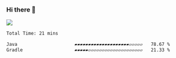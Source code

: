 ### Hi there 👋
![](https://komarev.com/ghpvc/?username=Wardiusz)
<!--START_SECTION:waka-->

```txt
Total Time: 21 mins

Java                     ▰▰▰▰▰▰▰▰▰▰▰▰▰▰▰▰▰▰▰▰▱▱▱▱▱   78.67 %
Gradle                   ▰▰▰▰▰▱▱▱▱▱▱▱▱▱▱▱▱▱▱▱▱▱▱▱▱   21.33 %
```

<!--END_SECTION:waka-->
